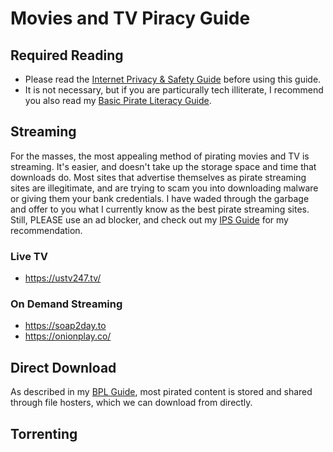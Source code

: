 # Movies and TV Piracy Guide

## Required Reading

- Please read the [Internet Privacy & Safety Guide](ips-guide.md) before using this guide.
- It is not necessary, but if you are particurally tech illiterate, I recommend you also read my [Basic Pirate Literacy Guide](bpl-guide.md).

## Streaming

For the masses, the most appealing method of pirating movies and TV is streaming. It's easier, and doesn't take up the storage space and time that downloads do. Most sites that advertise themselves as pirate streaming sites are illegitimate, and are trying to scam you into downloading malware or giving them your bank credentials. I have waded through the garbage and offer to you what I currently know as the best pirate streaming sites. Still, PLEASE use an ad blocker, and check out my [IPS Guide](ips-guide.md) for my recommendation. 

### Live TV
- https://ustv247.tv/

### On Demand Streaming
- https://soap2day.to
- https://onionplay.co/

## Direct Download

As described in my [BPL Guide](bpl-guide.md), most pirated content is stored and shared through file hosters, which we can download from directly.

## Torrenting
